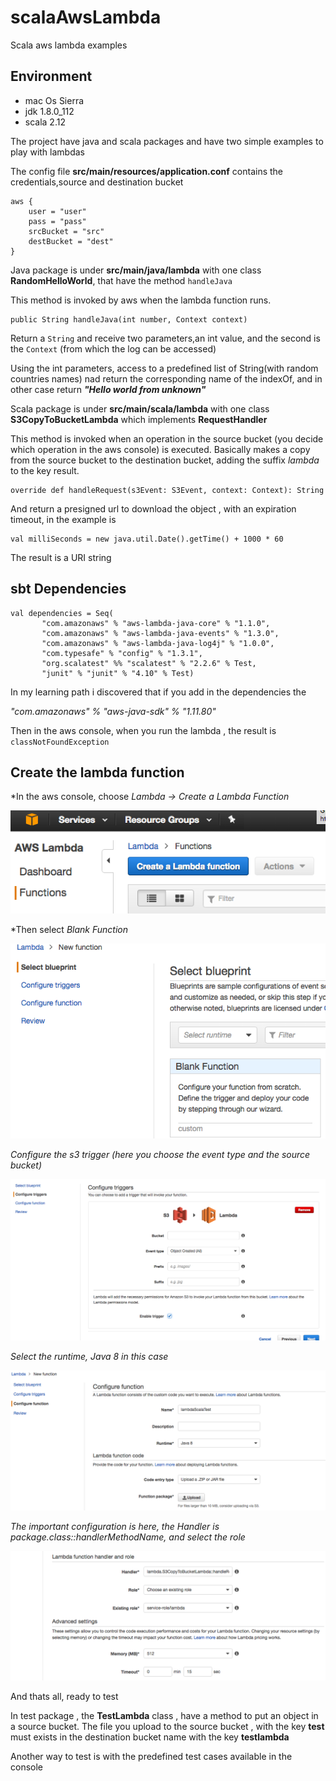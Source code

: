 # scalaAwsLambda
Scala aws lambda examples

## Environment 

* mac Os Sierra
* jdk 1.8.0_112
* scala 2.12

The project have java and scala packages and have two simple examples to play with lambdas

The config file **src/main/resources/application.conf** contains the credentials,source and destination bucket
    
    aws {
        user = "user"
        pass = "pass"
        srcBucket = "src"
        destBucket = "dest"
    }

Java package is under **src/main/java/lambda** with one class **RandomHelloWorld**, that have the method `handleJava`

This method is invoked by aws when the lambda function runs. 

    public String handleJava(int number, Context context) 

Return a `String` and receive two parameters,an int value, and the second is the `Context` (from which the log can be accessed)

Using the int parameters, access to a predefined list of String(with random countries names) nad return the corresponding name of the indexOf, and in other case return ***"Hello world from unknown"***


Scala package is under **src/main/scala/lambda** with one class **S3CopyToBucketLambda** which implements **RequestHandler**

This method is invoked when an operation in the source bucket (you decide which operation in the aws console) is executed.
Basically makes a copy from the source bucket to the destination bucket, adding the suffix *lambda* to the key result.

    override def handleRequest(s3Event: S3Event, context: Context): String 
    
And return a presigned url to download the object , with an expiration timeout, in the example is 
  
    val milliSeconds = new java.util.Date().getTime() + 1000 * 60
  
The result is a URI string


## sbt Dependencies

    val dependencies = Seq(
           "com.amazonaws" % "aws-lambda-java-core" % "1.1.0",          
           "com.amazonaws" % "aws-lambda-java-events" % "1.3.0",
           "com.amazonaws" % "aws-lambda-java-log4j" % "1.0.0",
           "com.typesafe" % "config" % "1.3.1",
           "org.scalatest" %% "scalatest" % "2.2.6" % Test,
           "junit" % "junit" % "4.10" % Test) 
  
In my learning path i discovered that if you add in the dependencies the 

*"com.amazonaws" % "aws-java-sdk" % "1.11.80"*
 
Then in the aws console, when you run the lambda , the result is `classNotFoundException`
  
## Create the lambda function
  
*In the aws console, choose  *Lambda ->  Create a Lambda Function*

![first](https://github.com/gastonlucero/scalaAwsLambda/blob/master/images/first.png)
  

*Then select *Blank Function* 

![second](https://github.com/gastonlucero/scalaAwsLambda/blob/master/images/second.png)
  

*Configure the s3 trigger (here you choose the event type and the source bucket)*

![third](https://github.com/gastonlucero/scalaAwsLambda/blob/master/images/third.png)


*Select the runtime, Java 8 in this case*

![fourth](https://github.com/gastonlucero/scalaAwsLambda/blob/master/images/fourth.png)
  

*The important configuration is here, the Handler is *package.class::handlerMethodName*, and select the role*

![fifth](https://github.com/gastonlucero/scalaAwsLambda/blob/master/images/fifth.png)


And thats all, ready to test

In test package , the **TestLambda** class , have a method to put an object in a source bucket.
The file you upload to the source bucket , with the key **test** must exists in the destination bucket name with the key **testlambda**

Another way to test is with the  predefined test cases available in the console
